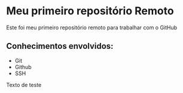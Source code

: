 # Meu primeiro repositório Remoto

Este foi meu primeiro repositório remoto para trabalhar com o GitHub

## Conhecimentos envolvidos:

- Git
- Github
- SSH

Texto de teste
